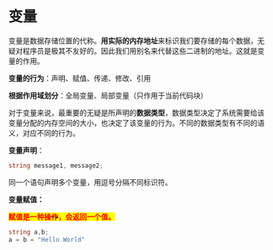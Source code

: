 # 变量

变量是数据存储位置的代称。**用实际的内存地址**来标识我们要存储的每个数据，无疑对程序员是极其不友好的。因此我们用别名来代替这些二进制的地址。这就是变量的作用。



**变量的行为**：声明、赋值、传递、修改、引用

**根据作用域划分**：全局变量、局部变量（只作用于当前代码块）



对于变量来说，最重要的无疑是所声明的**数据类型**，数据类型决定了系统需要给该变量分配的内存空间的大小，也决定了该变量的行为。不同的数据类型有不同的语义，对应不同的行为。



**变量声明**：

```csharp
string message1, message2;
```

同一个语句声明多个变量，用逗号分隔不同标识符。



**变量赋值：**

<mark style="color:red;">**赋值是一种操**</mark>~~<mark style="color:red;">**作**</mark>~~<mark style="color:red;">**，会返回一个值。**</mark>

```csharp
string a,b;
a = b = "Hello World"
```



